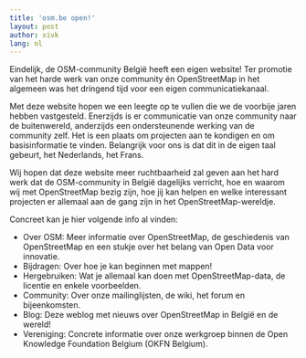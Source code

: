 ```yaml
---
title: 'osm.be open!'
layout: post
author: xivk
lang: nl
---
```


Eindelijk, de OSM-community België heeft een eigen website! Ter promotie van het harde werk van onze community én OpenStreetMap in het algemeen was het dringend tijd voor een eigen communicatiekanaal.

Met deze website hopen we een leegte op te vullen die we de voorbije jaren hebben vastgesteld. Enerzijds is er communicatie van onze community naar de buitenwereld, anderzijds een ondersteunende werking van de community zelf. Het is een plaats om projecten aan te kondigen en om basisinformatie te vinden. Belangrijk voor ons is dat dit in de eigen taal gebeurt, het Nederlands, het Frans.

Wij hopen dat deze website meer ruchtbaarheid zal geven aan het hard werk dat de OSM-community in België dagelijks verricht, hoe en waarom wij met OpenStreetMap bezig zijn, hoe jij kan helpen en welke interessant projecten er allemaal aan de gang zijn in het OpenStreetMap-wereldje.

Concreet kan je hier volgende info al vinden:

- Over OSM: Meer informatie over OpenStreetMap, de geschiedenis van OpenStreetMap en een stukje over het belang van Open Data voor innovatie.
- Bijdragen: Over hoe je kan beginnen met mappen!
- Hergebruiken: Wat je allemaal kan doen met OpenStreetMap-data, de licentie en enkele voorbeelden.
- Community: Over onze mailinglijsten, de wiki, het forum en bijeenkomsten.
- Blog: Deze weblog met nieuws over OpenStreetMap in België en de wereld!
- Vereniging: Concrete informatie over onze werkgroep binnen de Open Knowledge Foundation Belgium (OKFN Belgium).
